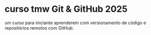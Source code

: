 # curso tmw Git & GitHub 2025
um curso para iniciante aprenderem com versionamento de código e repositórios remotos com GitHub.